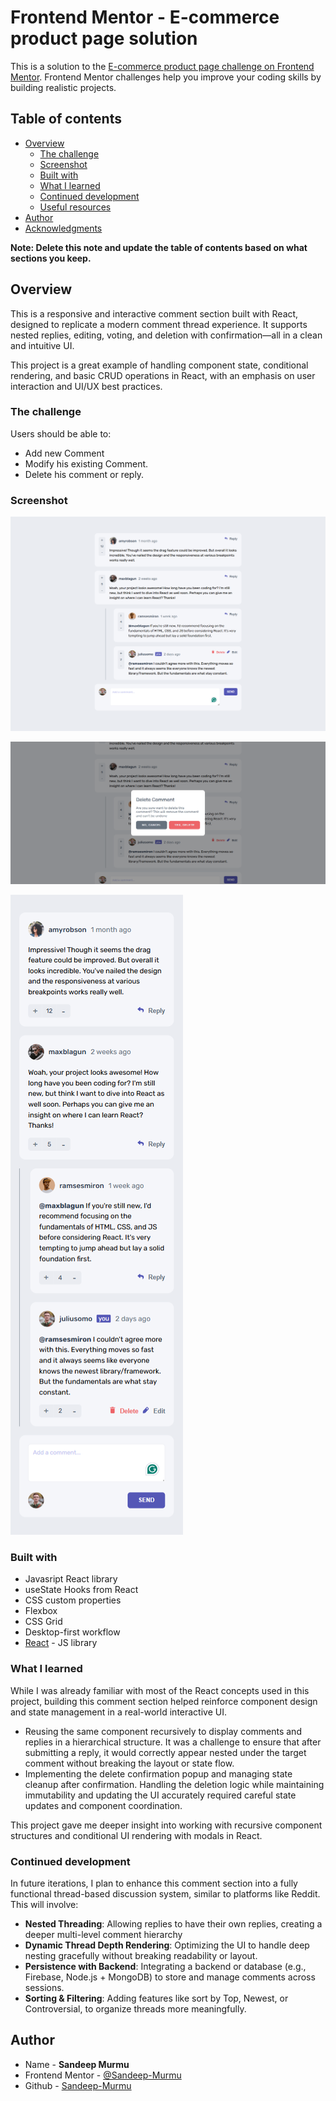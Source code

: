 # Frontend Mentor - E-commerce product page solution

This is a solution to the [E-commerce product page challenge on Frontend Mentor](https://www.frontendmentor.io/challenges/ecommerce-product-page-UPsZ9MJp6). Frontend Mentor challenges help you improve your coding skills by building realistic projects.

## Table of contents

- [Overview](#overview)
  - [The challenge](#the-challenge)
  - [Screenshot](#screenshot)
  <!-- - [Links](#links) -->
  - [Built with](#built-with)
  - [What I learned](#what-i-learned)
  - [Continued development](#continued-development)
  - [Useful resources](#useful-resources)
- [Author](#author)
- [Acknowledgments](#acknowledgments)

**Note: Delete this note and update the table of contents based on what sections you keep.**

## Overview

This is a responsive and interactive comment section built with React, designed to replicate a modern comment thread experience. It supports nested replies, editing, voting, and deletion with confirmation—all in a clean and intuitive UI.

This project is a great example of handling component state, conditional rendering, and basic CRUD operations in React, with an emphasis on user interaction and UI/UX best practices.

### The challenge

Users should be able to:

- Add new Comment
- Modify his existing Comment.
- Delete his comment or reply.

### Screenshot

![Screenshot 1](./screenshot/screenshot1.png)

![Screenshot 2](./screenshot/screenshot2.png)

![Screenshot 3](./screenshot/screenshot3.png)

<!-- ### Links

- Solution URL: [Add solution URL here](https://your-solution-url.com)
- Live Site URL: [Add live site URL here](https://your-live-site-url.com) -->

### Built with

- Javasript React library
- useState Hooks from React
- CSS custom properties
- Flexbox
- CSS Grid
- Desktop-first workflow
- [React](https://reactjs.org/) - JS library

### What I learned

While I was already familiar with most of the React concepts used in this project, building this comment section helped reinforce component design and state management in a real-world interactive UI.

- Reusing the same component recursively to display comments and replies in a hierarchical structure. It was a challenge to ensure that after submitting a reply, it would correctly appear nested under the target comment without breaking the layout or state flow.
- Implementing the delete confirmation popup and managing state cleanup after confirmation. Handling the deletion logic while maintaining immutability and updating the UI accurately required careful state updates and component coordination.

This project gave me deeper insight into working with recursive component structures and conditional UI rendering with modals in React.

### Continued development

In future iterations, I plan to enhance this comment section into a fully functional thread-based discussion system, similar to platforms like Reddit. This will involve:

- **Nested Threading**: Allowing replies to have their own replies, creating a deeper multi-level comment hierarchy
- **Dynamic Thread Depth Rendering**: Optimizing the UI to handle deep nesting gracefully without breaking readability or layout.
- **Persistence with Backend**: Integrating a backend or database (e.g., Firebase, Node.js + MongoDB) to store and manage comments across sessions.
- **Sorting & Filtering**: Adding features like sort by Top, Newest, or Controversial, to organize threads more meaningfully.


## Author

- Name - **Sandeep Murmu**
- Frontend Mentor - [@Sandeep-Murmu](https://www.frontendmentor.io/profile/Sandeep-Murmu)
- Github - [Sandeep-Murmu](https://github.com/Sandeep-Murmu)
